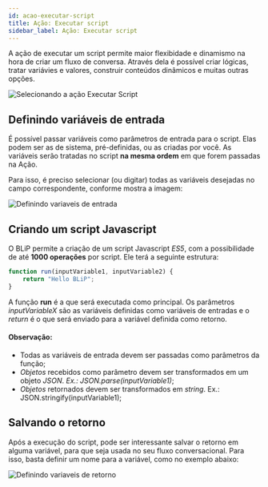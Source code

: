 ```yaml
---
id: acao-executar-script
title: Ação: Executar script
sidebar_label: Ação: Executar script
---
```


A ação de executar um script permite maior flexibidade e dinamismo na hora de criar um fluxo de conversa. Através dela é possível criar lógicas, tratar variávies e valores, construir conteúdos dinâmicos e muitas outras opções.

![Selecionando a ação Executar Script](/img/builder/acao-executar-script-1.png)

## Definindo variáveis de entrada

É possível passar variáveis como parâmetros de entrada para o script. Elas podem ser as de sistema, pré-definidas, ou as criadas por você. As variáveis serão tratadas no script **na mesma ordem** em que forem passadas na Ação. 

Para isso, é preciso selecionar (ou digitar) todas as variáveis desejadas no campo correspondente, conforme mostra a imagem:

![Definindo variaveis de entrada](/img/builder/acao-executar-script-2.png)

## Criando um script Javascript

O BLiP permite a criação de um script Javascript *ES5*, com a possibilidade de até **1000 operações** por script. Ele terá a seguinte estrutura: 

```javascript
function run(inputVariable1, inputVariable2) {
    return "Hello BLiP"; 
}
```
A função **run** é a que será executada como principal. Os parâmetros *inputVariableX* são as variáveis definidas como variáveis de entradas e o *return* é o que será enviado para a variável definida como retorno.

#### Observação: 

* Todas as variáveis de entrada devem ser passadas como parâmetros da função;
* *Objetos* recebidos como parâmetro devem ser transformados em um objeto *JSON*. *Ex.: JSON.parse(inputVariable1)*;
* *Objetos* retornados devem ser transformados em *string*. Ex.: JSON.stringify(inputVariable1);

## Salvando o retorno

Após a execução do script, pode ser interessante salvar o retorno em alguma variável, para que seja usada no seu fluxo conversacional. Para isso, basta definir um nome para a variável, como no exemplo abaixo:

![Definindo variaveis de retorno](/img/builder/acao-executar-script-4.png)